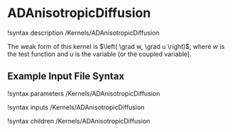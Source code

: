 # ADAnisotropicDiffusion

!syntax description /Kernels/ADAnisotropicDiffusion

The weak form of this kernel is $\left( \grad w, \grad u \right)$, where $w$ is the test function and $u$ is the variable (or the coupled variable).

## Example Input File Syntax

!syntax parameters /Kernels/ADAnisotropicDiffusion

!syntax inputs /Kernels/ADAnisotropicDiffusion

!syntax children /Kernels/ADAnisotropicDiffusion
